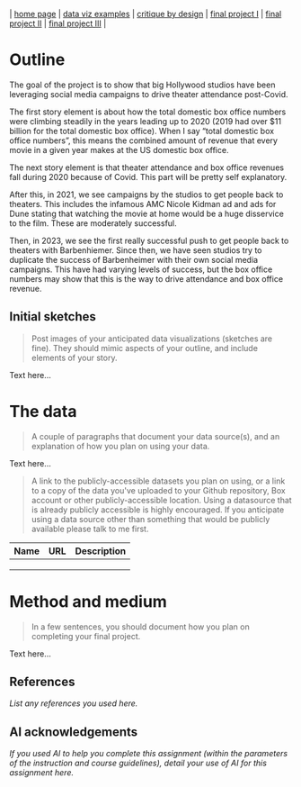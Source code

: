 | [home page](https://cmustudent.github.io/tswd-portfolio-templates/) | [data viz examples](dataviz-examples) | [critique by design](critique-by-design) | [final project I](final-project-part-one) | [final project II](final-project-part-two) | [final project III](final-project-part-three) |


# Outline
The goal of the project is to show that big Hollywood studios have been leveraging social media campaigns to drive theater attendance post-Covid.

The first story element is about how the total domestic box office numbers were climbing steadily in the years leading up to 2020 (2019 had over $11 billion for the total domestic box office). When I say “total domestic box office numbers”, this means the combined amount of revenue that every movie in a given year makes at the US domestic box office.

The next story element is that theater attendance and box office revenues fall during 2020 because of Covid. This part will be pretty self explanatory. 

After this, in 2021, we see campaigns by the studios to get people back to theaters. This includes the infamous AMC Nicole Kidman ad and ads for Dune stating that watching the movie at home would be a huge disservice to the film. These are moderately successful. 

Then, in 2023, we see the first really successful push to get people back to theaters with Barbenhiemer. Since then, we have seen studios try to duplicate the success of Barbenheimer with their own social media campaigns. This have had varying levels of success, but the box office numbers may show that this is the way to drive attendance and box office revenue. 

## Initial sketches
> Post images of your anticipated data visualizations (sketches are fine). They should mimic aspects of your outline, and include elements of your story.  

Text here...

# The data
> A couple of paragraphs that document your data source(s), and an explanation of how you plan on using your data. 

Text here...

> A link to the publicly-accessible datasets you plan on using, or a link to a copy of the data you've uploaded to your Github repository, Box account or other publicly-accessible location. Using a datasource that is already publicly accessible is highly encouraged.  If you anticipate using a data source other than something that would be publicly available please talk to me first. 

| Name | URL | Description |
|------|-----|-------------|
|      |     |             |
|      |     |             |
|      |     |             |

# Method and medium
> In a few sentences, you should document how you plan on completing your final project. 

Text here...

## References
_List any references you used here._

## AI acknowledgements
_If you used AI to help you complete this assignment (within the parameters of the instruction and course guidelines), detail your use of AI for this assignment here._
